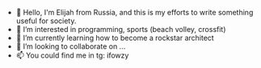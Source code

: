 - 👋 Hello, I'm Elijah from Russia, and this is my efforts to write something useful for society.
- 👀 I’m interested in programming, sports (beach volley, crossfit)
- 🌱 I’m currently learning how to become a rockstar architect
- 💞️ I’m looking to collaborate on ...
- 📫 You could find me in tg: ifowzy
